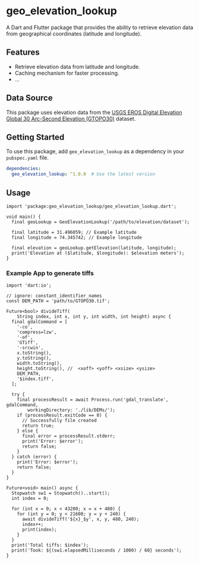 # geo_elevation_lookup

A Dart and Flutter package that provides the ability to retrieve elevation data from geographical coordinates (latitude and longitude).

## Features

- Retrieve elevation data from latitude and longitude.
- Caching mechanism for faster processing.
- ...

## Data Source

This package uses elevation data from the [USGS EROS Digital Elevation Global 30 Arc-Second Elevation (GTOPO30)](https://www.usgs.gov/centers/eros/science/usgs-eros-archive-digital-elevation-global-30-arc-second-elevation-gtopo30) dataset.

## Getting Started

To use this package, add `geo_elevation_lookup` as a dependency in your `pubspec.yaml` file.

```yaml
dependencies:
  geo_elevation_lookup: ^1.0.0  # Use the latest version
```

## Usage
```
import 'package:geo_elevation_lookup/geo_elevation_lookup.dart';

void main() {
  final geoLookup = GeoElevationLookup('/path/to/elevation/dataset');

  final latitude = 31.496059; // Example latitude
  final longitude = 74.345742; // Example longitude

  final elevation = geoLookup.getElevation(latitude, longitude);
  print('Elevation at ($latitude, $longitude): $elevation meters');
}
```

### Example App to generate tiffs

```
import 'dart:io';

// ignore: constant_identifier_names
const DEM_PATH = 'path/to/GTOPO30.tif';

Future<bool> divideTiff(
    String index, int x, int y, int width, int height) async {
  final gdalCommand = [
    '-co',
    'compress=lzw',
    '-of',
    'GTiff',
    '-srcwin',
    x.toString(),
    y.toString(),
    width.toString(),
    height.toString(), //  <xoff> <yoff> <xsize> <ysize>
    DEM_PATH,
    '$index.tiff',
  ];

  try {
    final processResult = await Process.run('gdal_translate', gdalCommand,
        workingDirectory: './lib/DEMs/');
    if (processResult.exitCode == 0) {
      // Successfully file created
      return true;
    } else {
      final error = processResult.stderr;
      print('Error: $error');
      return false;
    }
  } catch (error) {
    print('Error: $error');
    return false;
  }
}

Future<void> main() async {
  Stopwatch sw1 = Stopwatch()..start();
  int index = 0;

  for (int x = 0; x < 43200; x = x + 480) {
    for (int y = 0; y < 21600; y = y + 240) {
      await divideTiff('${x}_$y', x, y, 480, 240);
      index++;
      print(index);
    }
  }
  print('Total tiffs: $index');
  print('Took: ${(sw1.elapsedMilliseconds / 1000) / 60} seconds');
}
```
